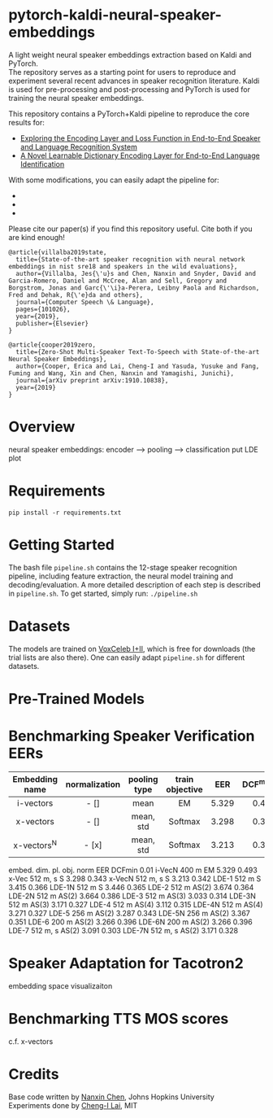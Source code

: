 # pytorch-kaldi-neural-speaker-embeddings
A light weight neural speaker embeddings extraction based on Kaldi and PyTorch. \
The repository serves as a starting point for users to reproduce and experiment several recent advances in speaker recognition literature. 
Kaldi is used for pre-processing and post-processing and PyTorch is used for training the neural speaker embeddings.

This repository contains a PyTorch+Kaldi pipeline to reproduce the core results for: 
* [Exploring the Encoding Layer and Loss Function in End-to-End Speaker and Language Recognition System](https://arxiv.org/pdf/1804.05160.pdf)
* [A Novel Learnable Dictionary Encoding Layer for End-to-End Language Identification](https://ieeexplore.ieee.org/stamp/stamp.jsp?tp=&arnumber=8462025)

With some modifications, you can easily adapt the pipeline for:
* []()
* []()
* []()

Please cite our paper(s) if you find this repository useful. Cite both if you are kind enough!
```
@article{villalba2019state,
  title={State-of-the-art speaker recognition with neural network embeddings in nist sre18 and speakers in the wild evaluations},
  author={Villalba, Jes{\'u}s and Chen, Nanxin and Snyder, David and Garcia-Romero, Daniel and McCree, Alan and Sell, Gregory and Borgstrom, Jonas and Garc{\'\i}a-Perera, Leibny Paola and Richardson, Fred and Dehak, R{\'e}da and others},
  journal={Computer Speech \& Language},
  pages={101026},
  year={2019},
  publisher={Elsevier}
}
```
```
@article{cooper2019zero,
  title={Zero-Shot Multi-Speaker Text-To-Speech with State-of-the-art Neural Speaker Embeddings},
  author={Cooper, Erica and Lai, Cheng-I and Yasuda, Yusuke and Fang, Fuming and Wang, Xin and Chen, Nanxin and Yamagishi, Junichi},
  journal={arXiv preprint arXiv:1910.10838},
  year={2019}
}
```

# Overview
neural speaker embeddings: encoder --> pooling --> classification 
put LDE plot 

# Requirements
`pip install -r requirements.txt`

# Getting Started 
The bash file `pipeline.sh` contains the 12-stage speaker recognition pipeline, including feature extraction, the neural model training and decoding/evaluation. A more detailed description of each step is described in `pipeline.sh`. To get started, simply run: 
`./pipeline.sh`

# Datasets 
The models are trained on [VoxCeleb I+II](http://www.robots.ox.ac.uk/~vgg/data/voxceleb/), which is free for downloads (the trial lists are also there). One can easily adapt `pipeline.sh` for different datasets.

# Pre-Trained Models 


# Benchmarking Speaker Verification EERs

|     Embedding name        |   normalization |   pooling type |  train objective  |    EER      |  DCF<sup>min</sup><sub>0.01</sub> |
| :------------------------:| :-------------: | :------------: | :---------------: | :---------: |  :---------: |
|    i-vectors              |      - []       |     mean       |      EM           |    5.329    |  0.493       |
|    x-vectors              |      - []       |     mean, std  |      Softmax      |    3.298    |  0.343       |
|    x-vectors<sup>N</sup>  |      - [x]      |     mean, std  |      Softmax      |    3.213    |  0.342       |


embed. dim. pl. obj. norm EER DCFmin
0.01
i-VecN 400 m EM 5.329 0.493
x-Vec 512 m, s S 3.298 0.343
x-VecN 512 m, s S 3.213 0.342
LDE-1 512 m S 3.415 0.366
LDE-1N 512 m S 3.446 0.365
LDE-2 512 m AS(2) 3.674 0.364
LDE-2N 512 m AS(2) 3.664 0.386
LDE-3 512 m AS(3) 3.033 0.314
LDE-3N 512 m AS(3) 3.171 0.327
LDE-4 512 m AS(4) 3.112 0.315
LDE-4N 512 m AS(4) 3.271 0.327
LDE-5 256 m AS(2) 3.287 0.343
LDE-5N 256 m AS(2) 3.367 0.351
LDE-6 200 m AS(2) 3.266 0.396
LDE-6N 200 m AS(2) 3.266 0.396
LDE-7 512 m, s AS(2) 3.091 0.303
LDE-7N 512 m, s AS(2) 3.171 0.328
# Speaker Adaptation for Tacotron2
embedding space visualizaiton 

# Benchmarking TTS MOS scores
c.f. x-vectors 

# Credits
Base code written by [Nanxin Chen](https://github.com/bobchennan), Johns Hopkins University \
Experiments done by [Cheng-I Lai](http://people.csail.mit.edu/clai24/), MIT
